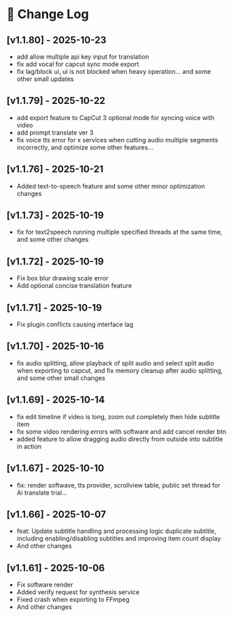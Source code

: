 # 🧾 Change Log

## [v1.1.80] - 2025-10-23
- add allow multiple api key input for translation
- fix add vocal for capcut sync mode export
- fix lag/block ui, ui is not blocked when heavy operation... and some other small updates

## [v1.1.79] - 2025-10-22
- add export feature to CapCut 3 optional mode for syncing voice with video
- add prompt translate ver 3
- fix voice tts error for x services when cutting audio multiple segments incorrectly, and optimize some other features...

## [v1.1.76] - 2025-10-21
- Added text-to-speech feature and some other minor optimization changes

## [v1.1.73] - 2025-10-19
- fix for text2speech running multiple specified threads at the same time, and some other changes

## [v1.1.72] - 2025-10-19
- Fix box blur drawing scale error
- Add optional concise translation feature

## [v1.1.71] - 2025-10-19
- Fix plugin conflicts causing interface lag

## [v1.1.70] - 2025-10-16
- fix audio splitting, allow playback of split audio and select split audio when exporting to capcut, and fix memory cleanup after audio splitting, and some other small changes 

## [v1.1.69] - 2025-10-14
- fix edit timeline if video is long, zoom out completely then hide subtitle item
- fix some video rendering errors with software and add cancel render btn
- added feature to allow dragging audio directly from outside into subtitle in action

## [v1.1.67] - 2025-10-10
- fix: render softwave, tts provider, scrollview table, public set thread for Ai translate trial...

## [v1.1.66] - 2025-10-07
- feat: Update subtitle handling and processing logic duplicate subtitle, including enabling/disabling subtitles and improving item count display
- And other changes

## [v1.1.61] - 2025-10-06
- Fix software render
- Added verify request for synthesis service
- Fixed crash when exporting to FFmpeg
- And other changes
